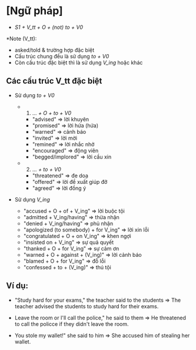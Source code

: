 # [Ngữ pháp]
* *S1 + V_tt + O + (not) to + V0*

*Note (V_tt):
  - asked/told & trường hợp đặc biệt
  - Cấu trúc chung đều là sử dụng *to + V0*
  - Còn cấu trúc đặc biệt thì là sử dụng *V_ing* hoặc khác

## Các cấu trúc V_tt đặc biệt
* Sử dụng *to + V0*
  * 1. *... + O + to + V0*
    - "advised"         => lời khuyên
    - "promised"        => lời hứa (hứa)
    - "warned"          => cảnh báo
    - "invited"         => lời mời
    - "remined"         => lời nhắc nhở
    - "encouraged"      => động viên
    - "begged/implored" => lời cầu xin

  * 2. *... + to + V0*
    - "threatened" => đe doạ
    - "offered"    => lời đề xuất giúp đỡ
    - "agreed"     => lời đồng ý

* Sử dụng *V_ing*
  - "accused + O + of + V_ing"              => lời buộc tội
  - "admitted + V_ing/having"               => thừa nhận
  - "denied + V_ing/having"                 => phủ nhận
  - "apologized (to somebody) + for V_ing"  => lời xin lỗi
  - "congratulated + O + on V_ing"          => khen ngợi
  - "insisted on + V_ing"                   => sự quả quyết
  - "thanked + O + for V_ing"               => sự cảm ơn
  - "warned + O + against + (V_ing)"        => lời cảnh báo
  - "blamed + O + for V_ing"                => đỗ lỗi
  - "confessed + to + (V_ing)"              => thú tội

## Ví dụ:
* "Study hard for your exams," the teacher said to the students
  => The teacher advised the students to study hard for their exams.

* Leave the room or I'll call the police," he said to them
  => He threatened to call the policce if they didn't leave the room.

* You stole my wallet!" she said to him
  => She accused him of stealing her wallet.